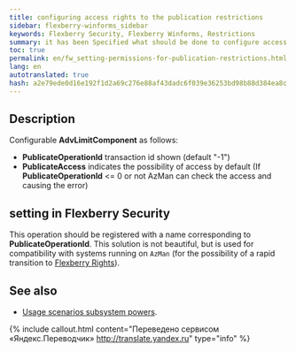 ```yaml
--- 
title: configuring access rights to the publication restrictions 
sidebar: flexberry-winforms_sidebar 
keywords: Flexberry Security, Flexberry Winforms, Restrictions 
summary: it has been Specified what should be done to configure access rights to the publication restrictions 
toc: true 
permalink: en/fw_setting-permissions-for-publication-restrictions.html 
lang: en 
autotranslated: true 
hash: a2e79ede0d16e192f1d2a69c276e88af43dadc6f039e36253bd98b88d384ea8c 
--- 
```


## Description 

Configurable __AdvLimitComponent__ as follows: 

* __PublicateOperationId__ transaction id shown (default "-1") 
* __PublicateAccess__ indicates the possibility of access by default (If __PublicateOperationId__ <= 0 or not AzMan can check the access and causing the error) 

## setting in Flexberry Security 

This operation should be registered with a name corresponding to __PublicateOperationId__. This solution is not beautiful, but is used for compatibility with systems running on `AzMan` (for the possibility of a rapid transition to [Flexberry Rights](efs_security-legacy-services.html)). 

## See also 

* [Usage scenarios subsystem powers](efs_rights-scenarios.html). 



{% include callout.html content="Переведено сервисом «Яндекс.Переводчик» <http://translate.yandex.ru>" type="info" %}
